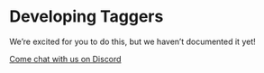 <a id="developingtaggers"></a>

# Developing Taggers

We’re excited for you to do this, but we haven’t documented it yet!

[Come chat with us on Discord](http://steamship.com/discord)
